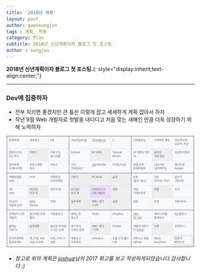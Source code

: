 ```yaml
---
title: '2018년 계획'  
layout: post  
author: gwonsungjun
tags : 계획, 목표
category: Plan
subtitle: 2018년 신년계획이자 블로그 첫 포스팅
author : sungjun
---
```


**2018년 신년계획이자 블로그 첫 포스팅.**{: style="display:inherit;text-align:center;"}

---

### Dev에 집중하자
  - 전부 지키면 좋겠지만 큰 틀은 이렇게 잡고 세세하게 계획 잡아서 하자
  - 작년 9월 Web 개발자로 첫발을 내디디고 처음 맞는 새해인 만큼 더욱 성장하기 위해 노력하자

![2018plan](/assets/images/usingimages/2018plan.png)




* *참고로 위의 계획은 [joshua](http://blog.devjoshua.me/)님의 2017 회고를 보고 작성하게되었습니다.감사합니다 :)*
